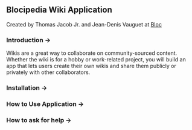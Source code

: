 ## Blocipedia Wiki Application ##

Created by Thomas Jacob Jr. and Jean-Denis Vauguet at [Bloc](http://bloc.io)

### Introduction ->

Wikis are a great way to collaborate on community-sourced content. Whether the wiki is for a hobby or work-related project, you will build an app that lets users create their own wikis and share them publicly or privately with other collaborators.



### Installation ->


### How to Use Application ->


### How to ask for help ->
